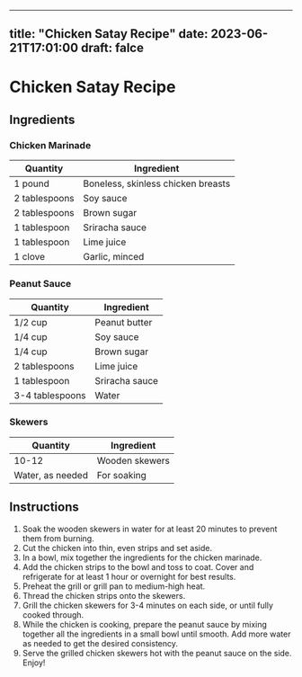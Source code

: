 
---
title: "Chicken Satay Recipe"
date: 2023-06-21T17:01:00
draft: falce
---

# Chicken Satay Recipe

## Ingredients

### Chicken Marinade

| Quantity | Ingredient |
| --- | --- |
| 1 pound | Boneless, skinless chicken breasts |
| 2 tablespoons | Soy sauce |
| 2 tablespoons | Brown sugar |
| 1 tablespoon | Sriracha sauce |
| 1 tablespoon | Lime juice |
| 1 clove | Garlic, minced |

### Peanut Sauce

| Quantity | Ingredient |
| --- | --- |
| 1/2 cup | Peanut butter |
| 1/4 cup | Soy sauce |
| 1/4 cup | Brown sugar |
| 2 tablespoons | Lime juice |
| 1 tablespoon | Sriracha sauce |
| 3-4 tablespoons | Water |

### Skewers

| Quantity | Ingredient |
| --- | --- |
| 10-12 | Wooden skewers |
| Water, as needed | For soaking |

## Instructions

1. Soak the wooden skewers in water for at least 20 minutes to prevent them from burning.
2. Cut the chicken into thin, even strips and set aside.
3. In a bowl, mix together the ingredients for the chicken marinade.
4. Add the chicken strips to the bowl and toss to coat. Cover and refrigerate for at least 1 hour or overnight for best results.
5. Preheat the grill or grill pan to medium-high heat.
6. Thread the chicken strips onto the skewers.
7. Grill the chicken skewers for 3-4 minutes on each side, or until fully cooked through.
8. While the chicken is cooking, prepare the peanut sauce by mixing together all the ingredients in a small bowl until smooth. Add more water as needed to get the desired consistency.
9. Serve the grilled chicken skewers hot with the peanut sauce on the side. Enjoy!
